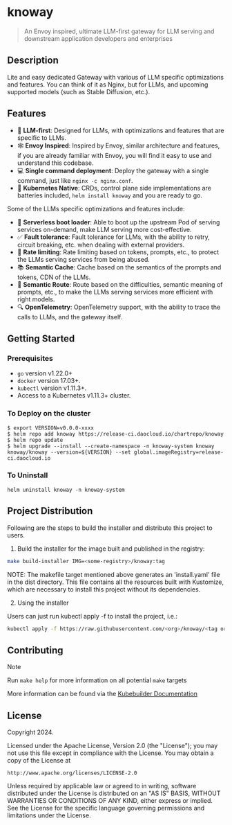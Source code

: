 # knoway

> An Envoy inspired, ultimate LLM-first gateway for LLM serving and downstream application developers and enterprises

## Description

Lite and easy dedicated Gateway with various of LLM specific optimizations and features. You can think of it as Nginx, but for LLMs, and upcoming supported models (such as Stable Diffusion, etc.).

## Features

- 💬 **LLM-first**: Designed for LLMs, with optimizations and features that are specific to LLMs.
- 🕸️ **Envoy Inspired**: Inspired by Envoy, similar architecture and features, if you are already familiar with Envoy, you will find it easy to use and understand this codebase.
- 💻 **Single command deployment**: Deploy the gateway with a single command, just like `nginx -c nginx.conf`.
- 🚢 **Kubernetes Native**: CRDs, control plane side implementations are batteries included, `helm install knoway` and you are ready to go.

Some of the LLMs specific optimizations and features include:

- 👷 **Serverless boot loader**: Able to boot up the upstream Pod of serving services on-demand, make LLM serving more cost-effective.
- ✅ **Fault tolerance**: Fault tolerance for LLMs, with the ability to retry, circuit breaking, etc. when dealing with external providers.
- 🚥 **Rate limiting**: Rate limiting based on tokens, prompts, etc., to protect the LLMs serving services from being abused.
- 📚 **Semantic Cache**: Cache based on the semantics of the prompts and tokens, CDN of the LLMs.
- 📖 **Semantic Route**: Route based on the difficulties, semantic meaning of prompts, etc., to make the LLMs serving services more efficient with right models.
- 🔍 **OpenTelemetry**: OpenTelemetry support, with the ability to trace the calls to LLMs, and the gateway itself.

## Getting Started

### Prerequisites

- `go` version v1.22.0+
- `docker` version 17.03+.
- `kubectl` version v1.11.3+.
- Access to a Kubernetes v1.11.3+ cluster.

### To Deploy on the cluster

```console
$ export VERSION=v0.0.0-xxxx
$ helm repo add knoway https://release-ci.daocloud.io/chartrepo/knoway
$ helm repo update
$ helm upgrade --install --create-namespace -n knoway-system knoway knoway/knoway --version=${VERSION} --set global.imageRegistry=release-ci.daocloud.io
```

### To Uninstall

```console
helm uninstall knoway -n knoway-system
```

## Project Distribution

Following are the steps to build the installer and distribute this project to users.

1. Build the installer for the image built and published in the registry:

```sh
make build-installer IMG=<some-registry>/knoway:tag
```

NOTE: The makefile target mentioned above generates an 'install.yaml'
file in the dist directory. This file contains all the resources built
with Kustomize, which are necessary to install this project without
its dependencies.

2. Using the installer

Users can just run kubectl apply -f <URL for YAML BUNDLE> to install the project, i.e.:

```sh
kubectl apply -f https://raw.githubusercontent.com/<org>/knoway/<tag or branch>/dist/install.yaml
```

## Contributing

> [!NOTE]
> Run `make help` for more information on all potential `make` targets

More information can be found via the [Kubebuilder Documentation](https://book.kubebuilder.io/introduction.html)

## License

Copyright 2024.

Licensed under the Apache License, Version 2.0 (the "License");
you may not use this file except in compliance with the License.
You may obtain a copy of the License at

    http://www.apache.org/licenses/LICENSE-2.0

Unless required by applicable law or agreed to in writing, software
distributed under the License is distributed on an "AS IS" BASIS,
WITHOUT WARRANTIES OR CONDITIONS OF ANY KIND, either express or implied.
See the License for the specific language governing permissions and
limitations under the License.

